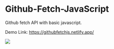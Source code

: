 # Github-Fetch-JavaScript
Github fetch API with basic javascript.

Demo Link: https://githubfetchjs.netlify.app/

<img src="https://raw.githubusercontent.com/mohitjaisal/Github-Fetch-JavaScript/master/GithubFetch-ss.png"/>
